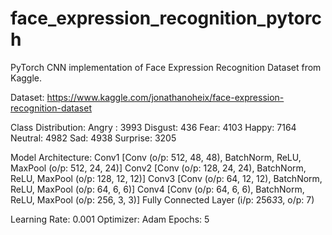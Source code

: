 # face_expression_recognition_pytorch
PyTorch CNN implementation of Face Expression Recognition Dataset from Kaggle.

Dataset: https://www.kaggle.com/jonathanoheix/face-expression-recognition-dataset

Class Distribution:
Angry : 3993
Disgust: 436
Fear: 4103
Happy: 7164
Neutral: 4982
Sad: 4938
Surprise: 3205

Model Architecture:
Conv1 [Conv (o/p: 512, 48, 48), BatchNorm, ReLU, MaxPool (o/p: 512, 24, 24)]
Conv2 [Conv (o/p: 128, 24, 24), BatchNorm, ReLU, MaxPool (o/p: 128, 12, 12)]
Conv3 [Conv (o/p: 64, 12, 12), BatchNorm, ReLU, MaxPool (o/p: 64, 6, 6)]
Conv4 [Conv (o/p: 64, 6, 6), BatchNorm, ReLU, MaxPool (o/p: 256, 3, 3)]
Fully Connected Layer (i/p: 256*3*3, o/p: 7)

Learning Rate: 0.001
Optimizer: Adam
Epochs: 5

